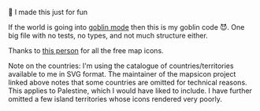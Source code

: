 🎨 I made this just for fun

If the world is going into [goblin mode](https://www.theguardian.com/technology/2022/mar/14/slobbing-out-and-giving-up-why-are-so-many-people-going-goblin-mode) then this is my goblin code 😈. One big file with no tests, no types, and not much structure either.

Thanks to [this person](https://github.com/djaiss/mapsicon) for all the free map icons.

Note on the countries: I'm using the catalogue of countries/territories available to me in SVG format. The maintainer of the mapsicon project linked above notes that some countries are omitted for technical reasons. This applies to Palestine, which I would have liked to include. I have further omitted a few island territories whose icons rendered very poorly.
